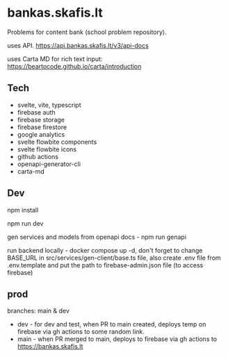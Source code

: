 # bankas.skafis.lt

Problems for content bank (school problem repository).

uses API. https://api.bankas.skafis.lt/v3/api-docs

uses Carta MD for rich text input: https://beartocode.github.io/carta/introduction

## Tech

- svelte, vite, typescript
- firebase auth
- firebase storage
- firebase firestore
- google analytics
- svelte flowbite components
- svelte flowbite icons
- github actions
- openapi-generator-cli
- carta-md

## Dev

npm install

npm run dev

gen services and models from openapi docs - npm run genapi

run backend locally - docker compose up -d, don't forget to change BASE_URL in src/services/gen-client/base.ts file, also create .env file from .env.template and put the path to firebase-admin.json file (to access firebase)

## prod

branches: main & dev

- dev - for dev and test, when PR to main created, deploys temp on firebase via gh actions to some random link.
- main - when PR merged to main, deploys to firebase via gh actions to https://bankas.skafis.lt
